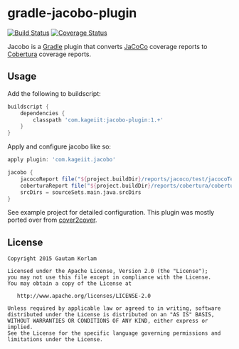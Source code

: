 gradle-jacobo-plugin
======================
[![Build Status](https://travis-ci.org/kageiit/gradle-jacobo-plugin.svg?branch=master)](https://travis-ci.org/kageiit/gradle-jacobo-plugin) [![Coverage Status](https://coveralls.io/repos/kageiit/gradle-jacobo-plugin/badge.svg?branch=master)](https://coveralls.io/r/kageiit/gradle-jacobo-plugin?branch=master)

Jacobo is a [Gradle](https://www.gradle.org) plugin that converts [JaCoCo](http://www.eclemma.org/jacoco/) coverage reports to [Cobertura](http://cobertura.github.io/cobertura/) coverage reports.

Usage
-----
Add the following to buildscript:

```groovy
buildscript {
    dependencies {
        classpath 'com.kageiit:jacobo-plugin:1.+'
    }
}
```

Apply and configure jacobo like so:

```groovy
apply plugin: 'com.kageiit.jacobo'

jacobo {
    jacocoReport file("${project.buildDir}/reports/jacoco/test/jacocoTestReport.xml")
    coberturaReport file("${project.buildDir}/reports/cobertura/cobertura.xml")
    srcDirs = sourceSets.main.java.srcDirs
}
```

See example project for detailed configuration. This plugin was mostly ported over from [cover2cover](https://github.com/rix0rrr/cover2cover).

License
-------

    Copyright 2015 Gautam Korlam

    Licensed under the Apache License, Version 2.0 (the "License");
    you may not use this file except in compliance with the License.
    You may obtain a copy of the License at

       http://www.apache.org/licenses/LICENSE-2.0

    Unless required by applicable law or agreed to in writing, software
    distributed under the License is distributed on an "AS IS" BASIS,
    WITHOUT WARRANTIES OR CONDITIONS OF ANY KIND, either express or implied.
    See the License for the specific language governing permissions and
    limitations under the License.
